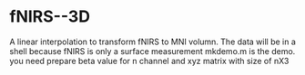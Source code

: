 # fNIRS--3D
A linear interpolation to transform fNIRS to MNI volumn.  The data will be in a shell because fNIRS is only a surface measurement
mkdemo.m is the demo.
you need prepare beta value for  n channel and  xyz matrix with size of nX3 
